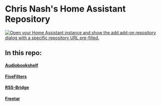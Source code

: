 # Chris Nash's Home Assistant Repository

[![Open your Home Assistant instance and show the add add-on repository dialog with a specific repository URL pre-filled.](https://my.home-assistant.io/badges/supervisor_add_addon_repository.svg)](https://my.home-assistant.io/redirect/supervisor_add_addon_repository/?repository_url=https%3A%2F%2Fgithub.com%2Fchristopherjnash%2Fhome-assistant-addons)

## In this repo:

#### [Audiobookshelf](./audiobookshelf)
#### [FiveFilters](./fivefilters_fulltextrss)
#### [RSS-Bridge](./rss-bridge)
#### [Freetar](./freetar)
